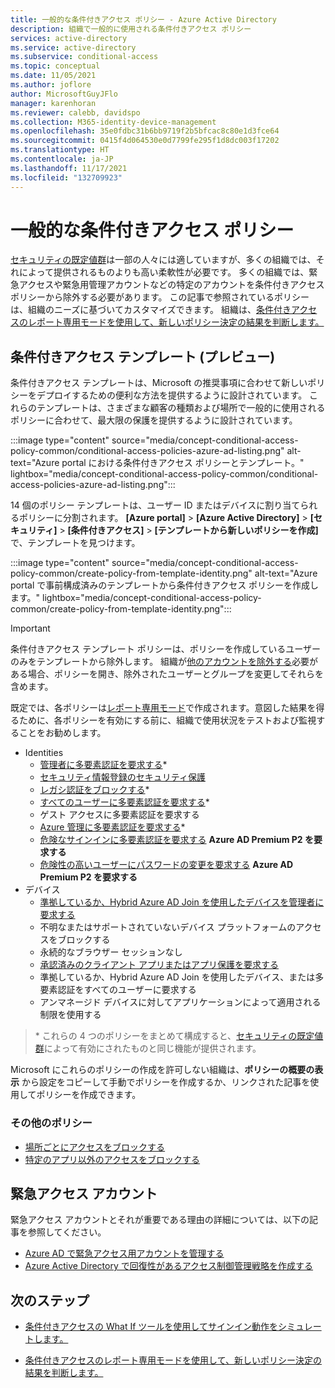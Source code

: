 ```yaml
---
title: 一般的な条件付きアクセス ポリシー - Azure Active Directory
description: 組織で一般的に使用される条件付きアクセス ポリシー
services: active-directory
ms.service: active-directory
ms.subservice: conditional-access
ms.topic: conceptual
ms.date: 11/05/2021
ms.author: joflore
author: MicrosoftGuyJFlo
manager: karenhoran
ms.reviewer: calebb, davidspo
ms.collection: M365-identity-device-management
ms.openlocfilehash: 35e0fdbc31b6bb9719f2b5bfcac8c80e1d3fce64
ms.sourcegitcommit: 0415f4d064530e0d7799fe295f1d8dc003f17202
ms.translationtype: HT
ms.contentlocale: ja-JP
ms.lasthandoff: 11/17/2021
ms.locfileid: "132709923"
---
```

# <a name="common-conditional-access-policies"></a>一般的な条件付きアクセス ポリシー

[セキュリティの既定値群](../fundamentals/concept-fundamentals-security-defaults.md)は一部の人々には適していますが、多くの組織では、それによって提供されるものよりも高い柔軟性が必要です。 多くの組織では、緊急アクセスや緊急用管理アカウントなどの特定のアカウントを条件付きアクセス ポリシーから除外する必要があります。 この記事で参照されているポリシーは、組織のニーズに基づいてカスタマイズできます。 組織は、[条件付きアクセスのレポート専用モードを使用して、新しいポリシー決定の結果を判断します。](concept-conditional-access-report-only.md)

## <a name="conditional-access-templates-preview"></a>条件付きアクセス テンプレート (プレビュー)

条件付きアクセス テンプレートは、Microsoft の推奨事項に合わせて新しいポリシーをデプロイするための便利な方法を提供するように設計されています。 これらのテンプレートは、さまざまな顧客の種類および場所で一般的に使用されるポリシーに合わせて、最大限の保護を提供するように設計されています。

:::image type="content" source="media/concept-conditional-access-policy-common/conditional-access-policies-azure-ad-listing.png" alt-text="Azure portal における条件付きアクセス ポリシーとテンプレート。" lightbox="media/concept-conditional-access-policy-common/conditional-access-policies-azure-ad-listing.png":::

14 個のポリシー テンプレートは、ユーザー ID またはデバイスに割り当てられるポリシーに分割されます。 **[Azure portal]**  >  **[Azure Active Directory]**  >  **[セキュリティ]**  >  **[条件付きアクセス]**  >  **[テンプレートから新しいポリシーを作成]** で、テンプレートを見つけます。

:::image type="content" source="media/concept-conditional-access-policy-common/create-policy-from-template-identity.png" alt-text="Azure portal で事前構成済みのテンプレートから条件付きアクセス ポリシーを作成します。" lightbox="media/concept-conditional-access-policy-common/create-policy-from-template-identity.png":::

> [!IMPORTANT]
> 条件付きアクセス テンプレート ポリシーは、ポリシーを作成しているユーザーのみをテンプレートから除外します。 組織が[他のアカウントを除外する](../roles/security-emergency-access.md)必要がある場合、ポリシーを開き、除外されたユーザーとグループを変更してそれらを含めます。 
> 
> 既定では、各ポリシーは[レポート専用モード](concept-conditional-access-report-only.md)で作成されます。意図した結果を得るために、各ポリシーを有効にする前に、組織で使用状況をテストおよび監視することをお勧めします。

- Identities
   - [管理者に多要素認証を要求する](howto-conditional-access-policy-admin-mfa.md)\*
   - [セキュリティ情報登録のセキュリティ保護](howto-conditional-access-policy-registration.md)
   - [レガシ認証をブロックする](howto-conditional-access-policy-block-legacy.md)\*
   - [すべてのユーザーに多要素認証を要求する](howto-conditional-access-policy-all-users-mfa.md)\*
   - ゲスト アクセスに多要素認証を要求する
   - [Azure 管理に多要素認証を要求する](howto-conditional-access-policy-azure-management.md)\*
   - [危険なサインインに多要素認証を要求する](howto-conditional-access-policy-risk.md) **Azure AD Premium P2 を要求する**
   - [危険性の高いユーザーにパスワードの変更を要求する](howto-conditional-access-policy-risk-user.md) **Azure AD Premium P2 を要求する**
- デバイス
   - [準拠しているか、Hybrid Azure AD Join を使用したデバイスを管理者に要求する](howto-conditional-access-policy-compliant-device.md)
   - 不明なまたはサポートされていないデバイス プラットフォームのアクセスをブロックする
   - 永続的なブラウザー セッションなし
   - [承認済みのクライアント アプリまたはアプリ保護を要求する](howto-policy-approved-app-or-app-protection.md)
   - 準拠しているか、Hybrid Azure AD Join を使用したデバイス、または多要素認証をすべてのユーザーに要求する
   - アンマネージド デバイスに対してアプリケーションによって適用される制限を使用する

> \* これらの 4 つのポリシーをまとめて構成すると、[セキュリティの既定値群](../fundamentals/concept-fundamentals-security-defaults.md)によって有効にされたものと同じ機能が提供されます。

Microsoft にこれらのポリシーの作成を許可しない組織は、**ポリシーの概要の表示** から設定をコピーして手動でポリシーを作成するか、リンクされた記事を使用してポリシーを作成できます。 

### <a name="other-policies"></a>その他のポリシー

* [場所ごとにアクセスをブロックする](howto-conditional-access-policy-location.md)
* [特定のアプリ以外のアクセスをブロックする](howto-conditional-access-policy-block-access.md)

## <a name="emergency-access-accounts"></a>緊急アクセス アカウント

緊急アクセス アカウントとそれが重要である理由の詳細については、以下の記事を参照してください。 

* [Azure AD で緊急アクセス用アカウントを管理する](../roles/security-emergency-access.md)
* [Azure Active Directory で回復性があるアクセス制御管理戦略を作成する](../authentication/concept-resilient-controls.md)

## <a name="next-steps"></a>次のステップ

- [条件付きアクセスの What If ツールを使用してサインイン動作をシミュレートします。](troubleshoot-conditional-access-what-if.md)

- [条件付きアクセスのレポート専用モードを使用して、新しいポリシー決定の結果を判断します。](concept-conditional-access-report-only.md)
